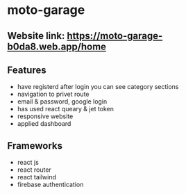 # moto-garage



## Website link: https://moto-garage-b0da8.web.app/home


## Features
- have registerd after login you can see category sections
- navigation to privet route
- email & password, google login
- has used react queary & jet token
- responsive website
- applied dashboard



## Frameworks
- react js
- react router
- react tailwind
- firebase authentication

